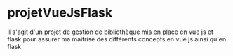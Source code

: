 # projetVueJsFlask
Il s'agit d'un projet de gestion de bibliothèque  mis en place en vue js et flask pour assurer ma maitrise des différents concepts en vue  js ainsi qu'en flask 
